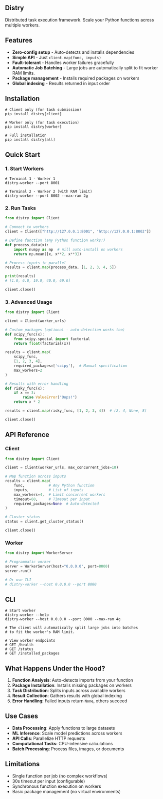 ## Distry

Distributed task execution framework. Scale your Python functions across multiple workers.

## Features

* **Zero-config setup** - Auto-detects and installs dependencies
* **Simple API** - Just `client.map(func, inputs)`
* **Fault-tolerant** - Handles worker failures gracefully
* **Automatic Job Batching** - Large jobs are automatically split to fit worker RAM limits.
* **Package management** - Installs required packages on workers
* **Global indexing** - Results returned in input order

## Installation

```plaintext
# Client only (for task submission)
pip install distry[client]

# Worker only (for task execution)
pip install distry[worker]

# Full installation
pip install distry[all]
```

## Quick Start

### 1. Start Workers

```plaintext
# Terminal 1 - Worker 1
distry-worker --port 8001

# Terminal 2 - Worker 2 (with RAM limit)
distry-worker --port 8002 --max-ram 2g
```

### 2. Run Tasks

```python
from distry import Client

# Connect to workers
client = Client(["http://127.0.0.1:8001", "http://127.0.0.1:8002"])

# Define function (any Python function works!)
def process_data(x):
    import numpy as np  # Will auto-install on workers
    return np.mean([x, x**2, x**3])

# Process inputs in parallel
results = client.map(process_data, [1, 2, 3, 4, 5])

print(results)
# [1.0, 6.0, 19.0, 40.0, 69.0]

client.close()
```

### 3. Advanced Usage

```python
from distry import Client

client = Client(worker_urls)

# Custom packages (optional - auto-detection works too)
def scipy_func(x):
    from scipy.special import factorial
    return float(factorial(x))

results = client.map(
    scipy_func,
    [1, 2, 3, 4],
    required_packages=['scipy'],  # Manual specification
    max_workers=2
)

# Results with error handling
def risky_func(x):
    if x == 3:
        raise ValueError("Oops!")
    return x * 2

results = client.map(risky_func, [1, 2, 3, 4])  # [2, 4, None, 8]

client.close()
```

## API Reference

### Client

```python
from distry import Client

client = Client(worker_urls, max_concurrent_jobs=10)

# Map function across inputs
results = client.map(
    func,           # Any Python function
    inputs,         # List of inputs
    max_workers=4,  # Limit concurrent workers
    timeout=60,     # Timeout per input
    required_packages=None  # Auto-detected
)

# Cluster status
status = client.get_cluster_status()

client.close()
```

### Worker

```python
from distry import WorkerServer

# Programmatic worker
server = WorkerServer(host="0.0.0.0", port=8000)
server.run()

# Or use CLI
# distry-worker --host 0.0.0.0 --port 8000
```

## CLI

```plaintext
# Start worker
distry-worker --help
distry-worker --host 0.0.0.0 --port 8000 --max-ram 4g

# The client will automatically split large jobs into batches
# to fit the worker's RAM limit.

# View worker endpoints
# GET /health
# GET /status
# GET /installed_packages
```

## What Happens Under the Hood?

1. **Function Analysis**: Auto-detects imports from your function
2. **Package Installation**: Installs missing packages on workers
3. **Task Distribution**: Splits inputs across available workers
4. **Result Collection**: Gathers results with global indexing
5. **Error Handling**: Failed inputs return `None`, others succeed

## Use Cases

* **Data Processing**: Apply functions to large datasets
* **ML Inference**: Scale model predictions across workers
* **API Calls**: Parallelize HTTP requests
* **Computational Tasks**: CPU-intensive calculations
* **Batch Processing**: Process files, images, or documents

## Limitations

* Single function per job (no complex workflows)
* 30s timeout per input (configurable)
* Synchronous function execution on workers
* Basic package management (no virtual environments)